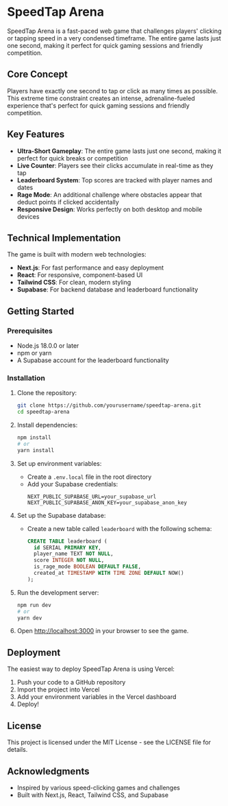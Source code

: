 # SpeedTap Arena

SpeedTap Arena is a fast-paced web game that challenges players' clicking or tapping speed in a very condensed timeframe. The entire game lasts just one second, making it perfect for quick gaming sessions and friendly competition.

## Core Concept

Players have exactly one second to tap or click as many times as possible. This extreme time constraint creates an intense, adrenaline-fueled experience that's perfect for quick gaming sessions and friendly competition.

## Key Features

- **Ultra-Short Gameplay**: The entire game lasts just one second, making it perfect for quick breaks or competition
- **Live Counter**: Players see their clicks accumulate in real-time as they tap
- **Leaderboard System**: Top scores are tracked with player names and dates
- **Rage Mode**: An additional challenge where obstacles appear that deduct points if clicked accidentally
- **Responsive Design**: Works perfectly on both desktop and mobile devices

## Technical Implementation

The game is built with modern web technologies:

- **Next.js**: For fast performance and easy deployment
- **React**: For responsive, component-based UI
- **Tailwind CSS**: For clean, modern styling
- **Supabase**: For backend database and leaderboard functionality

## Getting Started

### Prerequisites

- Node.js 18.0.0 or later
- npm or yarn
- A Supabase account for the leaderboard functionality

### Installation

1. Clone the repository:
   ```bash
   git clone https://github.com/yourusername/speedtap-arena.git
   cd speedtap-arena
   ```

2. Install dependencies:
   ```bash
   npm install
   # or
   yarn install
   ```

3. Set up environment variables:
   - Create a `.env.local` file in the root directory
   - Add your Supabase credentials:
     ```
     NEXT_PUBLIC_SUPABASE_URL=your_supabase_url
     NEXT_PUBLIC_SUPABASE_ANON_KEY=your_supabase_anon_key
     ```

4. Set up the Supabase database:
   - Create a new table called `leaderboard` with the following schema:
     ```sql
     CREATE TABLE leaderboard (
       id SERIAL PRIMARY KEY,
       player_name TEXT NOT NULL,
       score INTEGER NOT NULL,
       is_rage_mode BOOLEAN DEFAULT FALSE,
       created_at TIMESTAMP WITH TIME ZONE DEFAULT NOW()
     );
     ```

5. Run the development server:
   ```bash
   npm run dev
   # or
   yarn dev
   ```

6. Open [http://localhost:3000](http://localhost:3000) in your browser to see the game.

## Deployment

The easiest way to deploy SpeedTap Arena is using Vercel:

1. Push your code to a GitHub repository
2. Import the project into Vercel
3. Add your environment variables in the Vercel dashboard
4. Deploy!

## License

This project is licensed under the MIT License - see the LICENSE file for details.

## Acknowledgments

- Inspired by various speed-clicking games and challenges
- Built with Next.js, React, Tailwind CSS, and Supabase
